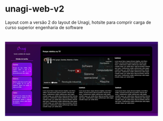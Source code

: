 # unagi-web-v2
Layout com a versão 2 do layout de Unagi, hotsite para comprir carga de curso superior engenharia de software
# ![layout](layout.png)
